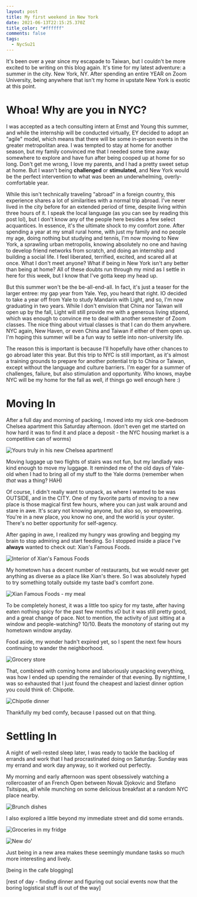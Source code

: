 ```yaml
---
layout: post
title: My first weekend in New York
date: 2021-06-13T22:15:25.370Z
title_color: "#ffffff"
comments: false
tags:
  - NycSu21
---
```

It's been over a year since my escapade to Taiwan, but I couldn't be more excited to be writing on this blog again. It's time for my latest adventure: a summer in the city. New York, NY. After spending an entire YEAR on Zoom University, being anywhere that isn't my home in upstate New York is exotic at this point.

# Whoa! Why are you in NYC?

I was accepted as a tech consulting intern at Ernst and Young this summer, and while the internship will be conducted virtually, EY decided to adopt an "agile" model, which means that there will be some in-person events in the greater metropolitan area. I was tempted to stay at home for another season, but my family convinced me that I needed some time away somewhere to explore and have fun after being cooped up at home for so long. Don't get me wrong, I love my parents, and I had a pretty sweet setup at home. But I wasn't being **challenged** or **stimulated**, and New York would be the perfect intervention to what was been an underwhelming, overly-comfortable year.

While this isn't technically traveling "abroad" in a foreign country, this experience shares a lot of similarities with a normal trip abroad. I've never lived in the city before for an extended period of time, despite living within three hours of it. I speak the local language (as you can see by reading this post lol), but I don't know any of the people here besides a few select acquantices. In essence, it's the ultimate shock to my comfort zone. After spending a year at my small rural home, with just my family and no people my age, doing nothing but studying and tennis, I'm now moving to New York, a sprawling urban metropolis, knowing absolutely no one and having to develop friend networks from scratch, and doing an internship and building a social life. I feel liberated, terrified, excited, and scared all at once. What I don't meet anyone? What if being in New York isn't any better than being at home? All of these doubts run through my mind as I settle in here for this week, but I know that I've gotta keep my head up. 

But this summer won't be the be-all-end-all. In fact, it's just a teaser for the larger entree: my gap year from Yale. Yep, you heard that right. IO decided to take a year off from Yale to study Mandarin with Light, and so, I'm now graduating in two years. While I don't envision that China nor Taiwan will open up by the fall, Light will still provide me with a generous living stipend, which was enough to convince me to deal with another semester of Zoom classes. The nice thing about virtual classes is that I can do them anywhere. NYC again, New Haven, or even China and Taiwan if either of them open up. I'm hoping this summer will be a fun way to settle into non-university life. 

The reason this is important is because I'll hopefully have other chances to go abroad later this year. But this trip to NYC is still important, as it's almost a training grounds to prepare for another potential trip to China or Taiwan, except without the language and culture barriers. I'm eager for a summer of challenges, failure, but also stimulation and opportunity. Who knows, maybe NYC will be my home for the fall as well, if things go well enough here :)

# Moving In

After a full day and morning of packing, I moved into my sick one-bedroom Chelsea apartment this Saturday afternoon. (don't even get me started on how hard it was to find it and place a deposit - the NYC housing market is a competitive can of worms) 

![Yours truly in his new Chelsea apartment!](../uploads/06132021_moving_into_apt.jpeg "Yours truly in his new Chelsea apartment!")

Moving luggage up two flights of stairs was not fun, but my landlady was kind enough to move my luggage. It reminded me of the old days of Yale-old when I had to bring all of my stuff to the Yale dorms (remember when *that* was a thing? HAH) 

Of course, I didn't really want to unpack, as where I wanted to be was OUTSIDE, and in the CITY. One of my favorite parts of moving to a new place is those magical first few hours, where you can just walk around and stare in awe. It's scary not knowing anyone, but also so, so empowering. You're in a new place, you know no one, and the world is your oyster. There's no better opportunity for self-agency. 

After gaping in awe, I realized my hungry was growling and begging my brain to stop admiring and start feeding. So I stopped inside a place I've **always** wanted to check out: Xian's Famous Foods. 

![Interior of Xian's Famous Foods](../uploads/061221_xian_famous_inside.jpeg "Interior of Xian's Famous Foods")

My hometown has a decent number of restaurants, but we would never get anything as diverse as a place like Xian's there. So I was absolutely hyped to try something totally outside my taste bad's comfort zone.

![Xian Famous Foods - my meal](../uploads/061221_xian_famous_food.jpeg "Xian Famous Foods - my meal")

To be completely honest, it was a little too spicy for my taste, after having eaten nothing spicy for the past few months xD but it was still pretty good, and a great change of pace. Not to mention, the activity of just sitting at a window and people-watching? 10/10. Beats the monotony of staring out my hometown window anyday.

Food aside, my wonder hadn't expired yet, so I spent the next few hours continuing to wander the neighborhood.

![Grocery store](../uploads/061221_chelsea_neighborhood_walking.jpeg "A random grocery store that piqued my interest. Not just any store, but a MEGA store.")

That, combined with coming home and laboriously unpacking everything, was how I ended up spending the remainder of that evening. By nighttime, I was so exhausted that I just found the cheapest and laziest dinner option you could think of: Chipotle.

![Chipotle dinner](../uploads/061221_chipotle.jpeg "Chipotle dinner in my apt")

Thankfully my bed comfy, because I passed out on that thing. 

# Settling In

A night of well-rested sleep later, I was ready to tackle the backlog of errands and work that I had procrastinated doing on Saturday. Sunday was my errand and work day anyway, so it worked out perfectly.

My morning and early afternoon was spent obsessively watching a rollercoaster of an French Open between Novak Djokovic and Stefano Tsitsipas, all while munching on some delicious breakfast at a random NYC place nearby.

![Brunch dishes](../uploads/061321_brunch_king_kong.jpeg "A \"King Kong\" brunch, filled with a cornucopia of french toast, sausage, eggs, and other breakfast goodies.")

I also explored a little beyond my immediate street and did some errands.

![Groceries in my fridge](../uploads/061321_filled_fridge_w_groceries.jpeg "Groceries in my fridge")

![New do'](../uploads/061321_new_haircut.jpeg "New do'")

Just being in a new area makes these seemingly mundane tasks so much more interesting and lively.

\[being in the cafe blogging]

\[rest of day - finding dinner and figuring out social events now that the boring logistical stuff is out of the way]